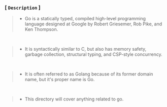 ### [ `Description` ]
> - Go is a statically typed, compiled high-level programming language designed
    at Google by Robert Griesemer, Rob Pike, and Ken Thompson.

<br />

> - It is syntactically similar to C, but also has memory safety, garbage
    collection, structural typing, and CSP-style concurrency.

<br />

> - It is often referred to as Golang because of its former domain name, but
    it's proper name is Go.

<br />

> - This directory will cover anything related to go.

